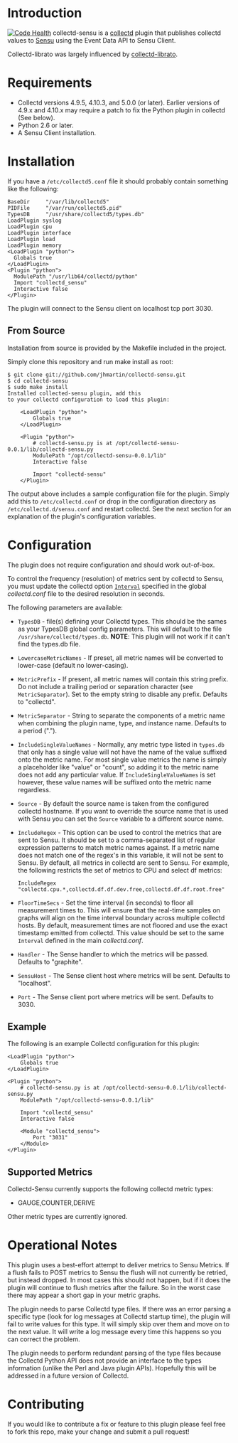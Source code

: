 # Introduction
[![Code Health](https://landscape.io/github/jhmartin/collectd-sensu/master/landscape.png)](https://landscape.io/github/jhmartin/collectd-sensu/master)
collectd-sensu is a [collectd](http://www.collectd.org/) plugin that
publishes collectd values to [Sensu](https://sensuapp.org) using the Event Data API to Sensu Client.

Collectd-librato was largely influenced by
[collectd-librato](https://github.com/librato/collectd-librato).

# Requirements

* Collectd versions 4.9.5, 4.10.3, and 5.0.0 (or later). Earlier
  versions of 4.9.x and 4.10.x may require a patch to fix the Python
  plugin in collectd (See below).
* Python 2.6 or later.
* A Sensu Client installation.

# Installation

If you have a `/etc/collectd5.conf` file it should probably contain something like the following:
```
BaseDir     "/var/lib/collectd5"
PIDFile     "/var/run/collectd5.pid"
TypesDB     "/usr/share/collectd5/types.db"
LoadPlugin syslog
LoadPlugin cpu
LoadPlugin interface
LoadPlugin load
LoadPlugin memory
<LoadPlugin "python">
  Globals true
</LoadPlugin>
<Plugin "python">
  ModulePath "/usr/lib64/collectd/python"
  Import "collectd_sensu"
  Interactive false
</Plugin>

```

The plugin will connect to the Sensu client on localhost tcp port 3030.

## From Source

Installation from source is provided by the Makefile included in the
project.

Simply clone this repository and run make install as root:

```
$ git clone git://github.com/jhmartin/collectd-sensu.git
$ cd collectd-sensu
$ sudo make install
Installed collected-sensu plugin, add this
to your collectd configuration to load this plugin:

    <LoadPlugin "python">
        Globals true
    </LoadPlugin>

    <Plugin "python">
        # collectd-sensu.py is at /opt/collectd-sensu-0.0.1/lib/collectd-sensu.py
        ModulePath "/opt/collectd-sensu-0.0.1/lib"
        Interactive false

        Import "collectd-sensu"
    </Plugin>
```

The output above includes a sample configuration file for the
plugin. Simply add this to `/etc/collectd.conf` or drop in the
configuration directory as `/etc/collectd.d/sensu.conf` and restart
collectd. See the next section for an explanation of the plugin's
configuration variables.


# Configuration

The plugin does not require configuration and should work out-of-box.

To control the frequency (resolution) of metrics sent by collectd to
Sensu, you must update the collectd option
[`Interval`](http://collectd.org/wiki/index.php/Interval) specified
in the global *collectd.conf* file to the desired resolution in seconds.

The following parameters are available:

* `TypesDB` - file(s) defining your Collectd types. This should be the
  sames as your TypesDB global config parameters. This will default to
  the file `/usr/share/collectd/types.db`. **NOTE**: This plugin will
  not work if it can't find the types.db file.

* `LowercaseMetricNames` - If preset, all metric names will be converted
  to lower-case (default no lower-casing).

* `MetricPrefix` - If present, all metric names will contain this string
  prefix. Do not include a trailing period or separation character
  (see `MetricSeparator`). Set to the empty string to disable any
  prefix. Defaults to "collectd".

* `MetricSeparator` - String to separate the components of a metric name
  when combining the plugin name, type, and instance name. Defaults to
  a period (".").

* `IncludeSingleValueNames` - Normally, any metric type listed in
  `types.db` that only has a single value will not have the name of
  the value suffixed onto the metric name. For most single value
  metrics the name is simply a placeholder like "value" or "count", so
  adding it to the metric name does not add any particular value. If
  `IncludeSingleValueNames` is set however, these value names will be
  suffixed onto the metric name regardless.

* `Source` - By default the source name is taken from the configured
  collectd hostname. If you want to override the source name that is
  used with Sensu you can set the `Source` variable to a
  different source name.

* `IncludeRegex` - This option can be used to control the metrics that
  are sent to Sensu. It should be set to a comma-separated
  list of regular expression patterns to match metric names
  against. If a metric name does not match one of the regex's in this
  variable, it will not be sent to Sensu. By default, all
  metrics in collectd are sent to Sensu. For example, the
  following restricts the set of metrics to CPU and select df metrics:

  `IncludeRegex "collectd.cpu.*,collectd.df.df.dev.free,collectd.df.df.root.free"`

* `FloorTimeSecs` - Set the time interval (in seconds) to floor all
  measurement times to. This will ensure that the real-time samples on
  graphs will align on the time interval boundary across multiple
  collectd hosts. By default, measurement times are not floored and use
  the exact timestamp emitted from collectd. This value should be set
  to the same `Interval` defined in the main *collectd.conf*.

* `Handler` - The Sense handler to which the metrics will be passed. Defaults to "graphite".

* `SensuHost` - The Sense client host where metrics will be sent. Defaults to "localhost".

* `Port` - The Sense client port where metrics will be sent. Defaults to 3030.
## Example

The following is an example Collectd configuration for this plugin:

    <LoadPlugin "python">
        Globals true
    </LoadPlugin>

    <Plugin "python">
        # collectd-sensu.py is at /opt/collectd-sensu-0.0.1/lib/collectd-sensu.py
        ModulePath "/opt/collectd-sensu-0.0.1/lib"

        Import "collectd_sensu"
        Interactive false

        <Module "collectd_sensu">
            Port "3031"
        </Module>
    </Plugin>

## Supported Metrics

Collectd-Sensu currently supports the following collectd metric
types:

* GAUGE,COUNTER,DERIVE

Other metric types are currently ignored. 

# Operational Notes

This plugin uses a best-effort attempt to deliver metrics to Sensu
Metrics. If a flush fails to POST metrics to Sensu the flush
will not currently be retried, but instead dropped. In most cases this
should not happen, but if it does the plugin will continue to flush
metrics after the failure. So in the worst case there may appear a
short gap in your metric graphs.

The plugin needs to parse Collectd type files. If there was an error
parsing a specific type (look for log messages at Collectd startup
time), the plugin will fail to write values for this type. It will
simply skip over them and move on to the next value. It will write a log
message every time this happens so you can correct the problem.

The plugin needs to perform redundant parsing of the type files because
the Collectd Python API does not provide an interface to the types
information (unlike the Perl and Java plugin APIs). Hopefully this will
be addressed in a future version of Collectd.

# Contributing

If you would like to contribute a fix or feature to this plugin please
feel free to fork this repo, make your change and submit a pull
request!
